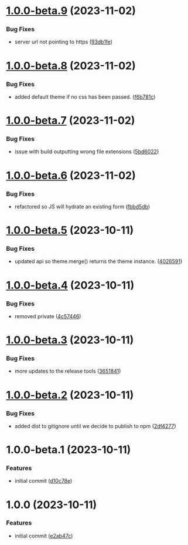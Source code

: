 # [1.0.0-beta.9](https://github.com/ActiveEngagement/listelixr-js/compare/v1.0.0-beta.8...v1.0.0-beta.9) (2023-11-02)


### Bug Fixes

* server url not pointing to https ([93db1fe](https://github.com/ActiveEngagement/listelixr-js/commit/93db1fe190e17e37cd4dfdbed462391cb7515085))

# [1.0.0-beta.8](https://github.com/ActiveEngagement/listelixr-js/compare/v1.0.0-beta.7...v1.0.0-beta.8) (2023-11-02)


### Bug Fixes

* added default theme if no css has been passed. ([f6b781c](https://github.com/ActiveEngagement/listelixr-js/commit/f6b781c9dc0c70e9af3ecc079bf856d45f86004f))

# [1.0.0-beta.7](https://github.com/ActiveEngagement/listelixr-js/compare/v1.0.0-beta.6...v1.0.0-beta.7) (2023-11-02)


### Bug Fixes

* issue with build outputting wrong file extensions ([5bd6022](https://github.com/ActiveEngagement/listelixr-js/commit/5bd60226e094dd55db7aabc52436418d805080ad))

# [1.0.0-beta.6](https://github.com/ActiveEngagement/listelixr-js/compare/v1.0.0-beta.5...v1.0.0-beta.6) (2023-11-02)


### Bug Fixes

* refactored so JS will hydrate an existing form ([fbbd5db](https://github.com/ActiveEngagement/listelixr-js/commit/fbbd5db215784d79d6c1a7bf73a0be67694089e8))

# [1.0.0-beta.5](https://github.com/ActiveEngagement/listelixr-js/compare/v1.0.0-beta.4...v1.0.0-beta.5) (2023-10-11)


### Bug Fixes

* updated api so theme.merge() returns the theme instance. ([4026591](https://github.com/ActiveEngagement/listelixr-js/commit/40265913bcc6009172d9d65ce03a1dd234a1883f))

# [1.0.0-beta.4](https://github.com/ActiveEngagement/listelixr-js/compare/v1.0.0-beta.3...v1.0.0-beta.4) (2023-10-11)


### Bug Fixes

* removed private ([4c57446](https://github.com/ActiveEngagement/listelixr-js/commit/4c5744677c2250759c58218a090c5f07e72e10ef))

# [1.0.0-beta.3](https://github.com/ActiveEngagement/listelixr-js/compare/v1.0.0-beta.2...v1.0.0-beta.3) (2023-10-11)


### Bug Fixes

* more updates to the release tools ([3651841](https://github.com/ActiveEngagement/listelixr-js/commit/3651841aec3bc8480e35aea3878745bf03552318))

# [1.0.0-beta.2](https://github.com/ActiveEngagement/listelixr-js/compare/v1.0.0-beta.1...v1.0.0-beta.2) (2023-10-11)


### Bug Fixes

* added dist to gitignore until we decide to publish to npm ([2df4277](https://github.com/ActiveEngagement/listelixr-js/commit/2df4277adb7b1fca603d816f22f3bd825625efae))

# 1.0.0-beta.1 (2023-10-11)


### Features

* initial commit ([d10c78e](https://github.com/ActiveEngagement/listelixr-js/commit/d10c78efa55db20ae9d332df52d4ff2bb8ebc245))

# 1.0.0 (2023-10-11)


### Features

* initial commit ([e2ab47c](https://github.com/ActiveEngagement/listelixr-js/commit/e2ab47cb80f8128719ad992ea92cacbd78591fa0))
